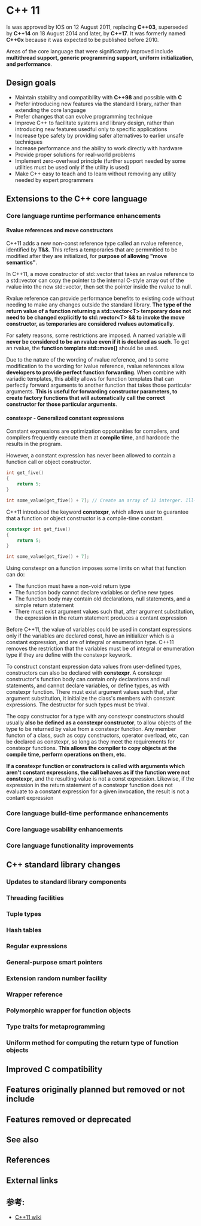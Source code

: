 # C++ 11
  Is was approved by IOS on 12 August 2011, replacing **C++03**, superseded by **C++14** on 18 August 2014 and later, by **C++17**. It was formerly named **C++0x** because it was expected to be published before 2010.
  
  Areas of the core language that were significantly improved include **multithread support, generic programming support, uniform initialization, and performance**.
  
## Design goals 
  * Maintain stability and compatibility with **C++98** and possible with **C**
  * Prefer introducing new features via the standard library, rather than extending the core language
  * Prefer changes that can evolve programming technique
  * Improve C++ to facilitate systems and library design, rather than introducing new features usedful only to specific applications
  * Increase type safety by providing safer alternatives to earlier unsafe techniques
  * Increase performance and the ability to work directly with hardware
  * Provide proper solutions for real-world problems
  * Implement zero-overhead principle (further support needed by some utilities must be used only if the utility is used)
  * Make C++ easy to teach and to learn without removing any utility needed by expert programmers
  
## Extensions to the C++ core language  
### Core language runtime performance enhancements
#### Rvalue references and move constructors
  C++11 adds a new non-const reference type called an rvalue reference, identified by **T&&**. This refers a temporaries that are permmitied to be modified after they are initialized, for **purpose of allowing "move semantics"**.
  
  In C++11, a move constructor of std::vector<T> that takes an rvalue reference to a std::vector<T> can copy the pointer to the internal C-style array out of the rvalue into the new std::vector<T>, then set the pointer inside the rvalue to null.

  Rvalue reference can provide performance benefits to existing code without needing to make any changes outside the standard library. **The type of the return value of a function returning a std::vector\<T\> temporary dose not need to be changed explicitly to std::vector\<T\> && to invoke the move constructor, as temporaries are considered rvalues automatically**.
  
  For safety reasons, some restrictions are imposed. A named variable will **never be considered to be an rvalue even if it is declared as such**. To get an rvalue, the **function template std::move()** should be used.
  
  Due to the nature of the wording of rvalue reference, and to some modification to the wording for lvalue reference, rvalue references allow **developers to provide perfect function forwarding**. When combine with variadic templates, this ability allows for function templates that can perfectly forward arguments to another function that takes those particular arguments. **This is useful for forwarding constructor parameters, to create factory functions that will automatically call the correct constructor for those particular arguments**.
  
#### constexpr - Generalized constant expressions
  Constant expressions are optimization oppotunities for compilers, and compilers frequently execute them at **compile time**, and hardcode the results in the program.
  
  However, a constant expression has never been allowed to contain a function call or object constructor.
  ```c++
  int get_five()
  {
      return 5;
  }
  
  int some_value[get_five() + 7]; // Create an array of 12 interger. Ill-format C++
  ```
  C++11 introduced the keyword **constexpr**, which allows user to guarantee that a function or object constructor is a compile-time constant.
  ```c++
  constexpr int get_five()
  {
      return 5;
  }
  
  int some_value[get_five() + 7];
  ```
  
  Using constexpr on a function imposes some limits on what that function can do:
  * The function must have a non-void return type
  * The function body cannot declare variables or define new types
  * The function body may contain old declarations, null statements, and a simple return statement
  * There must exist argument values such that, after argument substitution, the expression in the return statement produces a contant expression
  
  Before C++11, the value of variables could be used in constant expressions only if the variables are declared const, have an initializer which is a constant expression, and are of integral or enumeration type. C++11 removes the restriction that the variables must be of integral or enumeration type if they are define with the constexpr keywork.
  
  To construct constant expression data values from user-defined types, constructors can also be declared with **constexpr**. A constexpr constructor's function body can contain only declarations and null statements, and cannot declare variables, or define types, as with constexpr function. There must exist argument values such that, after argument substitution, it initialize the class's members with constant expressions. The destructor for such types must be trival.
  
  The copy constructor for a type with any constexpr constructors should usually **also be defined as a constexpr constructor**, to allow objects of the type to be returned by value from a constexpr function. Any member functon of a class, such as copy constructors, operator overload, etc, can be declared as constexpr, so long as they meet the requirements for constexpr functions. **This allows the compiler to copy objects at the compile time, perform operations on them, etc**.
  
  **If a constexpr function or constructors is called with arguments which aren't constant expressions, the call behaves as if the function were not constexpr**, and the resulting value is not a const expression. Likewise, if the expression in the return statement of a constexpr function does not evaluate to a constant expression for a given invocation, the result is not a contant expression
  
  
  
  
  
  
  
  
  
  
  

### Core language build-time performance enhancements
### Core language usability enhancements
### Core language functionality improvements

## C++ standard library changes
### Updates to standard library components
### Threading facilities
### Tuple types
### Hash tables
### Regular expressions
### General-purpose smart pointers
### Extension random number facility
### Wrapper reference
### Polymorphic wrapper for function objects
### Type traits for metaprogramming
### Uniform method for computing the return type of function objects

## Improved C compatibility

## Features originally planned but removed or not include

## Features removed or deprecated

## See also

## References

## External links
  
  
  
  
  
  
  
  
  
  
  
  
  
  
  
  
  
  
  
  
  
  
  
  
  
  
  
  
  
  
  
  
  
  
  
  
  
  
  
  
  
  
  
  
  
  
  
  
## 参考:
  * [C++11 wiki](https://en.wikipedia.org/wiki/C++11)
